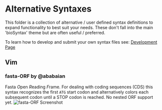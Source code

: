 # Alternative Syntaxes

This folder is a collection of alternative / user defined syntax definitions to expand functionality to best suit your needs. These don't fall into the main 'bioSyntax' theme but are often useful / preferred.

To learn how to develop and submit your own syntax files see: [Development Page](http://biosyntax.org/dev)

## Vim

### fasta-ORF by @ababaian
Fasta *O*pen *R*eading *F*rame. For dealing with coding sequences (CDS) this syntax recognizes the first `ATG` start codon and alternatively colors each subsequent codon until a STOP codon is reached. No nested ORF support yet.
![fasta-ORF Screenshot](https://bioSyntax/alt/vim_Fasta-ORF.png)
